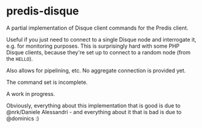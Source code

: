 # predis-disque

A partial implementation of Disque client commands for the Predis client. 

Useful if you just need to connect to a single Disque node and interrogate
it, e.g. for monitoring purposes. This is surprisingly hard with some
PHP Disque clients, because they're set up to connect to a random node (from
the `HELLO`).

Also allows for pipelining, etc. No aggregate connection is provided yet.

The command set is incomplete.

A work in progress.

Obviously, everything about this implementation that is good is due to
@nrk/Daniele Alessandri - and everything about it that is bad is due
to @dominics :)
